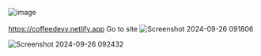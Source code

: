 ![image](https://github.com/user-attachments/assets/f64b8ac9-0a11-4d53-8dfb-e2d33f90ced5) <br/> <br/>
https://coffeedevv.netlify.app Go to site
![Screenshot 2024-09-26 091806](https://github.com/user-attachments/assets/ce3acec9-dc88-4e61-82cf-92a62d672094)


![Screenshot 2024-09-26 092432](https://github.com/user-attachments/assets/47e86c91-d7dd-433a-b66b-a0da29e1784a)
